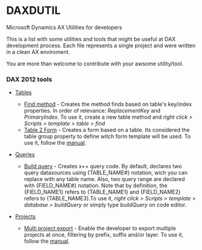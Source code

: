 # DAXDUTIL
Microsoft Dynamics AX Utilities for developers

This is a list with some utilities and tools that might be useful at DAX development process. Each file represents a single project and were written in a clean AX enviroment.
 
You are more than welcome to contribute with your awsome utility/tool.

### DAX 2012 tools
* [Tables](https://github.com/anderson-joyle/DAXDUTIL/tree/master/Tables)
  * [Find method](https://github.com/anderson-joyle/DAXDUTIL/blob/master/Tables/DAXD_TableFindMethod.xpo) - Creates the method finds based on table's key/index properties. In order of relevance: *ReplacementKey* and *PrimaryIndex*. To use it, create a new table method and *right click > Scripts > template > table > find*
  * [Table 2 Form](https://github.com/anderson-joyle/DAXDUTIL/blob/dev/Tables/DAXD_Table2Form.xpo) - Creates a form based on a table. Its considered the table group property to define witch form template will be used. To use it, follow the [manual](http://andersonjoyle.com/2016/06/08/daxdutil-table-2-form-manual).

* [Queries](https://github.com/anderson-joyle/DAXDUTIL/tree/master/Queries)
  * [Build query](https://github.com/anderson-joyle/DAXDUTIL/blob/master/Queries/DAXDUtil_QueryBuildQuery.xpo) - Creates x++ query code. By default, declares two query datasources using {TABLE_NAME#} notation, wich you can replace with any table name. Also, two query range are declared with {FIELD_NAME#} notation. Note that by definition, the {FIELD_NAME1} refers to {TABLE_NAME1} and {FIELD_NAME2} refers to {TABLE_NAME3}.To use it, *right click > Scripts > template > database > buildQuery* or simply type *buildQuery* on code editor.

* [Projects](https://github.com/anderson-joyle/DAXDUTIL/tree/master/Projects)
  * [Multi project export](https://github.com/anderson-joyle/DAXDUTIL/blob/master/Projects/DAXD_MultiProjectExport.xpo) - Enable the developer to export multiple projects at once, filtering by prefix, suffix and/or layer. To use it, follow the [manual](http://http://andersonjoyle.com/2016/08/02/daxdutil-multiple-project-export-manual).



